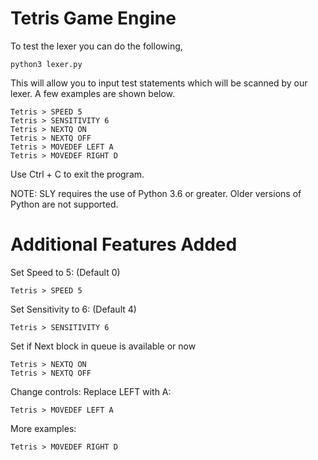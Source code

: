# Tetris Game Engine

To test the lexer you can do the following,
```
python3 lexer.py
```

This will allow you to input test statements which will be scanned by our lexer. A few examples are shown below.
```
Tetris > SPEED 5
Tetris > SENSITIVITY 6
Tetris > NEXTQ ON
Tetris > NEXTQ OFF
Tetris > MOVEDEF LEFT A
Tetris > MOVEDEF RIGHT D
```
Use Ctrl + C to exit the program.

NOTE: SLY requires the use of Python 3.6 or greater.  Older versions of Python are not supported.

# Additional Features Added

Set Speed to 5: (Default 0)
```
Tetris > SPEED 5
```
Set Sensitivity to 6: (Default 4)
```
Tetris > SENSITIVITY 6
```

Set if Next block in queue is available or now
```
Tetris > NEXTQ ON
Tetris > NEXTQ OFF
```

Change controls: Replace LEFT with A:
```
Tetris > MOVEDEF LEFT A
```
More examples:
```
Tetris > MOVEDEF RIGHT D
```
